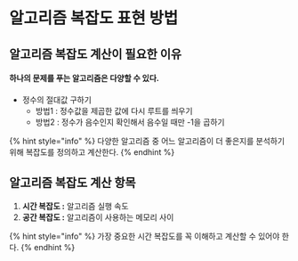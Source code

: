 # 알고리즘 복잡도 표현 방법

## 알고리즘 복잡도 계산이 필요한 이유

#### 하나의 문제를 푸는 알고리즘은 다양할 수 있다.

* 정수의 절대값 구하기
  * 방법1 : 정수값을 제곱한 값에 다시 루트를 씌우기
  * 방법2 : 정수가 음수인지 확인해서 음수일 때만 -1을 곱하기

{% hint style="info" %}
다양한 알고리즘 중 어느 알고리즘이 더 좋은지를 분석하기 위해 복잡도를 정의하고 계산한다.
{% endhint %}



## 알고리즘 복잡도 계산 항목

1. **시간 복잡도 :** 알고리즘 실행 속도
2. **공간 복잡도 :** 알고리즘이 사용하는 메모리 사이

{% hint style="info" %}
가장 중요한 시간 복잡도를 꼭 이해하고 계산할 수 있어야 한다.
{% endhint %}





